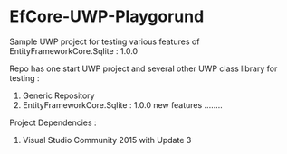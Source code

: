 # EfCore-UWP-Playgorund
Sample UWP project for testing various features of EntityFrameworkCore.Sqlite : 1.0.0 

Repo has one start UWP project and several other UWP class library for testing : 

1. Generic Repository 
2. EntityFrameworkCore.Sqlite : 1.0.0 new features
........

Project Dependencies : 

1. Visual Studio Community 2015 with Update 3
